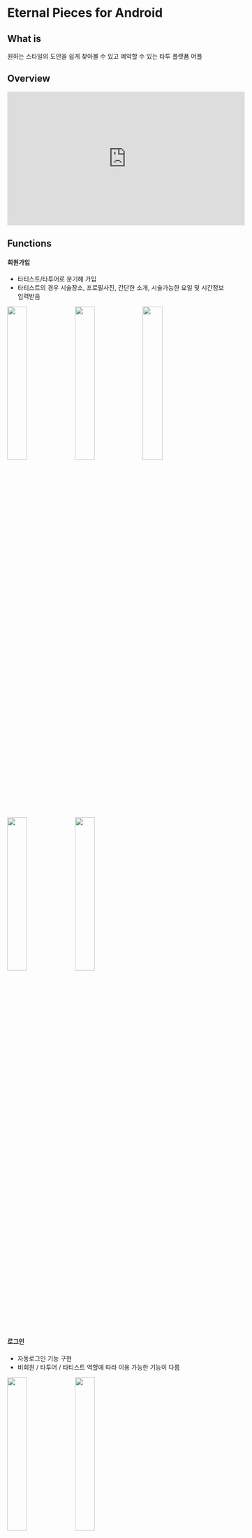 Eternal Pieces for Android
==========================

What is
-------
원하는 스타일의 도안을 쉽게 찾아볼 수 있고 예약할 수 있는 타투 플랫폼 어플

Overview
--------
<iframe width="544" height="306" src="https://serviceapi.nmv.naver.com/flash/convertIframeTag.nhn?vid=2244B83567192466CB34ED51FD7A4A9AC4E9&outKey=V1293d2445a70503d9a080e798e7b382bb0e8a12683df34b4cd8a0e798e7b382bb0e8" frameborder="no" scrolling="no" title="NaverVideo" allow="autoplay; gyroscope; accelerometer; encrypted-media" allowfullscreen></iframe>


Functions
---------
#### 회원가입 
- 타티스트/타투어로 분기해 가입
- 타티스트의 경우 시술장소, 프로필사진, 간단한 소개, 시술가능한 요일 및 시간정보 입력받음 

<img src="https://user-images.githubusercontent.com/40784518/68589386-1a0ca880-04cf-11ea-8634-24531211296b.png" width="30%"></img>
<img src="https://user-images.githubusercontent.com/40784518/68589476-4f18fb00-04cf-11ea-981b-bc691c5a3e48.png" width="30%"></img>
<img src="https://user-images.githubusercontent.com/40784518/68589511-6657e880-04cf-11ea-83b2-b8842ebbffb7.png" width="30%"></img>
<img src="https://user-images.githubusercontent.com/40784518/68589534-740d6e00-04cf-11ea-9087-bd33e5fd0931.png" width="30%"></img>
<img src="https://user-images.githubusercontent.com/40784518/68589552-812a5d00-04cf-11ea-9622-4725450ff668.png" width="30%"></img>


#### 로그인
- 자동로그인 기능 구현
- 비회원 / 타투어 / 타티스트 역할에 따라 이용 가능한 기능이 다름 

<img src="https://user-images.githubusercontent.com/40784518/68589623-bdf65400-04cf-11ea-9573-23f77c72c27a.png" width="30%"></img>
<img src="https://user-images.githubusercontent.com/40784518/68591119-54784480-04d3-11ea-9aed-d01c5bbb69d2.png" width="30%"></img>


#### 스타일찾기
- 스타일 별로 분류되어 있어 손쉽게 원하는 스타일 검색 가능 
- 각 도안 선택시 도안 상세정보 화면으로 이동
- 로그인한 유저는 예약하기 버튼으로 예약 가능 

<img src="https://user-images.githubusercontent.com/40784518/68589729-0b72c100-04d0-11ea-8377-626da484b15f.png" width="30%"></img>
<img src="https://user-images.githubusercontent.com/40784518/68589746-1594bf80-04d0-11ea-880f-defcd778f907.png" width="30%"></img>
<img src="https://user-images.githubusercontent.com/40784518/68590899-ec296300-04d2-11ea-9683-debe4d398721.png" width="30%"></img>



#### 아티스트찾기
- 회원가입시 입력한 지역정보를 바탕으로 필터링
- 해당 타티스트 선택시 타티스트 페이지로 이동 

<img src="https://user-images.githubusercontent.com/40784518/68590693-83da8180-04d2-11ea-9c2a-2c224208a9af.png" width="30%"></img>

#### 좋아요
- 로그인한 유저는 타티스트와 도안에 각각 좋아요 표시 가능
- 좋아요 페이지에서 내가 좋아한 항목들 모아서 볼 수 있음 

<img src="https://user-images.githubusercontent.com/40784518/68590751-a4a2d700-04d2-11ea-9830-d39fbab91334.png" width="30%"></img>

#### 나의 예약
- 타투어 : 타투 받기 위한 예약 정보 표시
- 타티스트 : 타투 받기 위한 예약 정보와 타투 시술 해주기 위한 예약 정보 별도 표시

<img src="https://user-images.githubusercontent.com/40784518/68590791-b84e3d80-04d2-11ea-92c1-af2690e912bc.png" width="30%"></img>
<img src="https://user-images.githubusercontent.com/40784518/68590814-c4d29600-04d2-11ea-9855-4928819d242a.png" width="30%"></img>
<img src="https://user-images.githubusercontent.com/40784518/68590845-d2881b80-04d2-11ea-92d3-1e40e7495e4b.png" width="30%"></img>


#### 마이페이지
- 타티스트의 마이페이지. 도안, 시술사진, 후기 정보 조회 가능 

<img src="https://user-images.githubusercontent.com/40784518/68591022-209d1f00-04d3-11ea-8429-ab51900ba862.png" width="30%"></img>
<img src="https://user-images.githubusercontent.com/40784518/68591029-23980f80-04d3-11ea-9cd7-0f926cda74b1.png" width="30%"></img>


#### 도안 / 시술사진 업로드 

<img src="https://user-images.githubusercontent.com/40784518/68591055-33afef00-04d3-11ea-8dc4-6b7a33140266.png" width="30%"></img>
<img src="https://user-images.githubusercontent.com/40784518/68591050-301c6800-04d3-11ea-83be-6e7c12fe0b63.png" width="30%"></img>



#### 시술 가능 시간 설정
- 회원가입시 설정했던 정보를 바탕으로 시술 가능 시간 변경 기능 

<img src="https://user-images.githubusercontent.com/40784518/68590920-fc414280-04d2-11ea-84a5-e4240034fe75.png" width="30%"></img>


Versioning
----------
Version 1.0

